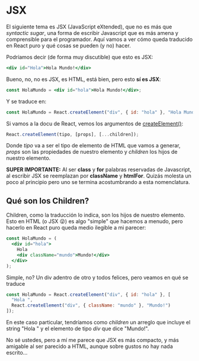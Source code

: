 # JSX

El siguiente tema es JSX \(JavaScript eXtended\), que no es más que _syntactic sugar_, una forma de escribir Javascript que es más amena y comprensible para el programador. Aquí vamos a ver cómo queda traducido en React puro y qué cosas se pueden \(y no\) hacer.

Podríamos decir \(de forma muy discutible\) que esto es JSX:

```jsx
<div id="Hola">Hola Mundo!</div>
```

Bueno, no, no es JSX, es HTML, está bien, pero esto **sí es JSX**:

```jsx
const HolaMundo = <div id="hola">Hola Mundo!</div>;
```

Y se traduce en:

```javascript
const HolaMundo = React.createElement("div", { id: "hola" }, "Hola Mundo!");
```

Si vamos a la docu de React, vemos los argumentos de [createElement\(\)](https://reactjs.org/docs/react-api.html#createelement):

```javascript
React.createElement(tipo, [props], [...children]);
```

Donde _tipo_ va a ser el tipo de elemento de HTML que vamos a generar, _props_ son las propiedades de nuestro elemento y _children_ los hijos de nuestro elemento.

**SUPER IMPORTANTE:** Al ser **class** y **for** palabras reservadas de Javascript, al escribir JSX se reemplazan por **className** y **htmlFor**. Quizás molesta un poco al principio pero uno se termina acostumbrando a esta nomenclatura.

## Qué son los Children?

Children, como la traducción lo indica, son los hijos de nuestro elemento. Esto en HTML \(o JSX 😜\) es algo "simple" que hacemos a menudo, pero hacerlo en React puro queda medio ilegible a mi parecer:

```jsx
const HolaMundo = (
  <div id="hola">
    Hola
    <div className="mundo">Mundo!</div>
  </div>
);
```

Simple, no? Un div adentro de otro y todos felices, pero veamos en qué se traduce

```javascript
const HolaMundo = React.createElement("div", { id: "hola" }, [
  "Hola ",
  React.createElement("div", { className: "mundo" }, "Mundo!")
]);
```

En este caso particular, tendríamos como _children_ un arreglo que incluye el string "Hola " y el elemento de tipo _div_ que dice "Mundo!".

No sé ustedes, pero a mí me parece que JSX es más compacto, y más amigable al ser parecido a HTML, aunque sobre gustos no hay nada escrito...

